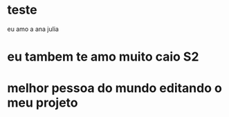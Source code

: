 # teste
eu amo a ana julia
# eu tambem te amo muito caio S2
# melhor pessoa do mundo editando o meu projeto 
